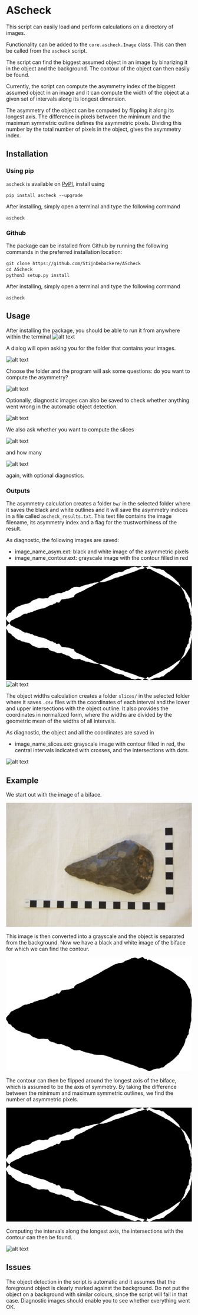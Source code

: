 # AScheck
This script can easily load and perform calculations on a directory of
images.

Functionality can be added to the `core.ascheck.Image` class. This can
then be called from the `ascheck` script.

The script can find the biggest assumed object in an image by
binarizing it in the object and the background. The contour of the
object can then easily be found.

Currently, the script can compute the asymmetry index of the biggest
assumed object in an image and it can compute the width of the object
at a given set of intervals along its longest dimension.

The asymmetry of the object can be computed by flipping it along its
longest axis. The difference in pixels between the minimum and the
maximum symmetric outline defines the asymmetric pixels. Dividing this
number by the total number of pixels in the object, gives the
asymmetry index.

## Installation

### Using pip

`ascheck` is available on [PyPI](https://pypi.org/), install using

```
pip install ascheck --upgrade
```

After installing, simply open a terminal and type the following command

```
ascheck
```

### Github

The package can be installed from Github by running the following
commands in the preferred installation location:
```
git clone https://github.com/StijnDebackere/AScheck
cd AScheck
python3 setup.py install
```

After installing, simply open a terminal and type the following command

```
ascheck
```

## Usage
After installing the package, you should be able to run it from
anywhere within the terminal 
![alt
text](https://github.com/StijnDebackere/AScheck/blob/master/examples/ascheck_terminal.png
"run ascheck in terminal")

A dialog will open asking you for the folder that contains your
images.

![alt
text](https://github.com/StijnDebackere/AScheck/blob/master/examples/ascheck_dialog.png
"ascheck asking for folder")

Choose the folder and the program will ask some questions: do you want
to compute the asymmetry?

![alt
text](https://github.com/StijnDebackere/AScheck/blob/master/examples/ascheck_dialog_asymmetry.png
"compute asymmetry?")

Optionally, diagnostic images can also be saved to check whether
anything went wrong in the automatic object detection.

![alt
text](https://github.com/StijnDebackere/AScheck/blob/master/examples/ascheck_dialog_diagnostics.png
"save diagnostics?")

We also ask whether you want to compute the slices

![alt
text](https://github.com/StijnDebackere/AScheck/blob/master/examples/ascheck_dialog_slices.png
"compute slices?")

and how many

![alt
text](https://github.com/StijnDebackere/AScheck/blob/master/examples/ascheck_dialog_n_slices.png
"compute slices?")

again, with optional diagnostics.


### Outputs
The asymmetry calculation creates a folder `bw/` in the selected
folder where it saves the black and white outlines and it will save
the asymmetry indices in a file called `ascheck_results.txt`. This
text file contains the image filename, its asymmetry index and a flag
for the trustworthiness of the result.

As diagnostic, the following images are saved:
- image\_name\_asym.ext: black and white image of the asymmetric pixels
- image\_name\_contour.ext: grayscale image with the contour filled in red

![alt
text](https://github.com/StijnDebackere/AScheck/blob/master/examples/example_asym.jpg 
"asymmetric pixels")
![alt
text](https://github.com/StijnDebackere/AScheck/blob/master/examples/example_contour.jpg 
"contour filled")


The object widths calculation creates a folder `slices/` in the
selected folder where it saves `.csv` files with the coordinates of
each interval and the lower and upper intersections with the object
outline. It also provides the coordinates in normalized form, where
the widths are divided by the geometric mean of the widths of all
intervals.

As diagnostic, the object and all the coordinates are saved in
- image\_name\_slices.ext: grayscale image with contour filled in red,
  the central intervals indicated with crosses, and the intersections
  with dots.

![alt
text](https://github.com/StijnDebackere/AScheck/blob/master/examples/example_slices.jpg 
"contour with intervals and intersections")


## Example
We start out with the image of a biface.

![alt text](https://github.com/StijnDebackere/AScheck/blob/master/examples/example.jpg "Biface image")

This image is then converted into a grayscale and the object is
separated from the background. Now we have a black and white image of
the biface for which we can find the contour.

![alt text](https://github.com/StijnDebackere/AScheck/blob/master/examples/example_bw.jpg "Biface image black and white")

The contour can then be flipped around the longest axis of the biface,
which is assumed to be the axis of symmetry. By taking the difference
between the minimum and maximum symmetric outlines, we find the number
of asymmetric pixels.

![alt text](https://github.com/StijnDebackere/AScheck/blob/master/examples/example_asym.jpg "Asymmetric pixels")

Computing the intervals along the longest axis, the intersections with
the contour can then be found.

![alt
text](https://github.com/StijnDebackere/AScheck/blob/master/examples/example_slices.jpg 
"contour with intervals and intersections")

## Issues
The object detection in the script is automatic and it assumes that
the foreground object is clearly marked against the background. Do not
put the object on a background with similar colours, since the script
will fail in that case. Diagnostic images should enable you to see
whether everything went OK.
